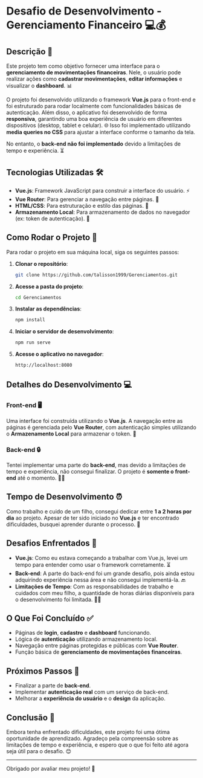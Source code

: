 # Desafio de Desenvolvimento - Gerenciamento Financeiro 💻💰

## Descrição 📜

Este projeto tem como objetivo fornecer uma interface para o **gerenciamento de movimentações financeiras**. Nele, o usuário pode realizar ações como **cadastrar movimentações**, **editar informações** e visualizar o **dashboard**. 📊

O projeto foi desenvolvido utilizando o framework **Vue.js** para o front-end e foi estruturado para rodar localmente com funcionalidades básicas de autenticação. Além disso, o aplicativo foi desenvolvido de forma **responsiva**, garantindo uma boa experiência de usuário em diferentes dispositivos (desktop, tablet e celular). 🌐 Isso foi implementado utilizando **media queries no CSS** para ajustar a interface conforme o tamanho da tela.

No entanto, o **back-end não foi implementado** devido a limitações de tempo e experiência. ⏳


## Tecnologias Utilizadas 🛠️
- **Vue.js**: Framework JavaScript para construir a interface do usuário. ⚡
- **Vue Router**: Para gerenciar a navegação entre páginas. 🔄
- **HTML/CSS**: Para estruturação e estilo das páginas. 🎨
- **Armazenamento Local**: Para armazenamento de dados no navegador (ex: token de autenticação). 🔐

## Como Rodar o Projeto 🚀

Para rodar o projeto em sua máquina local, siga os seguintes passos:

1. **Clonar o repositório**:

    ```bash
    git clone https://github.com/talisson1999/Gerenciamentos.git
    ```

2. **Acesse a pasta do projeto**:

    ```bash
    cd Gerenciamentos
    ```

3. **Instalar as dependências**:

    ```bash
    npm install
    ```

4. **Iniciar o servidor de desenvolvimento**:

    ```bash
    npm run serve
    ```

5. **Acesse o aplicativo no navegador**:

    ```bash
    http://localhost:8080
    ```

## Detalhes do Desenvolvimento 💻

### Front-end 🖥️
Uma interface foi construída utilizando o **Vue.js**. A navegação entre as páginas é gerenciada pelo **Vue Router**, com autenticação simples utilizando o **Armazenamento Local** para armazenar o token. 🔑

### Back-end 🔒
Tentei implementar uma parte do **back-end**, mas devido a limitações de tempo e experiência, não consegui finalizar. O projeto é **somente o front-end** até o momento. 👨‍💻

## Tempo de Desenvolvimento ⏰
Como trabalho e cuido de um filho, consegui dedicar entre **1 a 2 horas por dia** ao projeto. Apesar de ter sido iniciado no **Vue.js** e ter encontrado dificuldades, busquei aprender durante o processo. 💪

## Desafios Enfrentados 🚧

- **Vue.js**: Como eu estava começando a trabalhar com Vue.js, levei um tempo para entender como usar o framework corretamente. ⏳
- **Back-end**: A parte do back-end foi um grande desafio, pois ainda estou adquirindo experiência nessa área e não consegui implementá-la. 🔙
- **Limitações de Tempo**: Com as responsabilidades de trabalho e cuidados com meu filho, a quantidade de horas diárias disponíveis para o desenvolvimento foi limitada. 👶💼

## O Que Foi Concluído ✅

- Páginas de **login**, **cadastro** e **dashboard** funcionando.
- Lógica de **autenticação** utilizando armazenamento local.
- Navegação entre páginas protegidas e públicas com **Vue Router**.
- Função básica de **gerenciamento de movimentações financeiras**.

## Próximos Passos 🚀

- Finalizar a parte de **back-end**.
- Implementar **autenticação real** com um serviço de back-end.
- Melhorar a **experiência do usuário** e o **design** da aplicação.

## Conclusão 🎯
Embora tenha enfrentado dificuldades, este projeto foi uma ótima oportunidade de aprendizado. Agradeço pela compreensão sobre as limitações de tempo e experiência, e espero que o que foi feito até agora seja útil para o desafio. 😊

---

Obrigado por avaliar meu projeto! 💙

